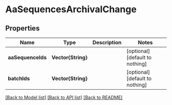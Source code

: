 # AaSequencesArchivalChange


## Properties
Name | Type | Description | Notes
------------ | ------------- | ------------- | -------------
**aaSequenceIds** | **Vector{String}** |  | [optional] [default to nothing]
**batchIds** | **Vector{String}** |  | [optional] [default to nothing]


[[Back to Model list]](../README.md#models) [[Back to API list]](../README.md#api-endpoints) [[Back to README]](../README.md)



